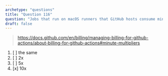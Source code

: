 ```yaml
---
archetype: "questions"
title: "Question 116"
question: "Jobs that run on macOS runners that GitHub hosts consume minutes at __ rate as Linux runners consume"
draft: false
---
```


> https://docs.github.com/en/billing/managing-billing-for-github-actions/about-billing-for-github-actions#minute-multipliers
1. [ ] the same
1. [ ] 2x
1. [ ] 5x
1. [x] 10x
